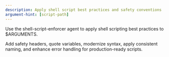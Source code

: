 ```yaml
---
description: Apply shell script best practices and safety conventions
argument-hint: [script-path]
---
```


Use the shell-script-enforcer agent to apply shell scripting best practices to $ARGUMENTS.

Add safety headers, quote variables, modernize syntax, apply consistent naming, and enhance error handling for production-ready scripts.